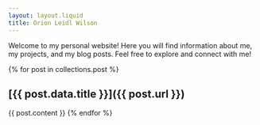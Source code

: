 ```yaml
---
layout: layout.liquid
title: Orion Leidl Wilson
---
```


Welcome to my personal website! Here you will find information about me, my projects, and my blog posts. Feel free to explore and connect with me!

{% for post in collections.post %}

## [{{ post.data.title }}]({{ post.url }})

{{ post.content }}
{% endfor %}
